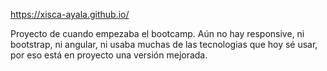 https://xisca-ayala.github.io/

Proyecto de cuando empezaba el bootcamp. Aún no hay responsive, ni bootstrap, ni angular, ni usaba muchas de las tecnologias que hoy sé usar, por eso está en proyecto una versión mejorada. 
